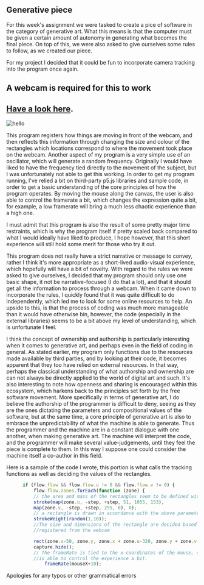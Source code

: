 ## Generative piece 

For this week's assignment we were tasked to create a pice of software in the category of generative art. What this means is that the computer must 
be given a certain amount of autonomy in generating what becomes the final piece. On top of this, we were also asked to give ourselves some rules to 
follow, as we created our piece. 

For my project I decided that it could be fun to incorporate camera tracking into the program once again. 


## A webcam is required for this to work
## [Have a look here](https://cdn.rawgit.com/MartinfraDD/Aesthetic-Programming/d97aecc6/Mini%20Exercises/Mini%20Ex%205/sketch05/index.html).

![hello](https://i.imgur.com/vPEioyR.png) 

This program registers how things are moving in front of the webcam, and then reflects this information through changing the size and 
colour of the rectangles which locations correspond to where the movement took place on the webcam. Another aspect of my program is a 
very simple use of an oscillator, which will generate a random frequency. Originally I would have liked to have the frequency tied directly
to the movement of the subject, but I was unfortunately not able to get this working. 
In order to get my program running, I've relied a bit on third-party p5.js libraries and sample code, in order to get a basic understanding
of the core principles of how the program operates. By moving the mouse along the canvas, the user is also able to control the framerate a bit,
which changes the expression quite a bit, for example, a low framerate will bring a much less chaotic experience than a high one. 

I must admit that this program is also the result of some pretty major time restraints, which is why the program itself if pretty scaled back 
compared to what I would ideally have liked to produce, I hope however, that this short experience will still hold some merit for those who try it out. 

This program does not really have a strict narrative or message to convey, rather I think it's more appropriate as a short-lived audio-visual
experience, which hopefully will have a bit of novelty. With regard to the rules we were asked to give ourselves, I decided that my program
should only use one basic shape, it not be narrative-focused (I do that a lot), and that it should get all the information to process through a webcam.
When it came down to incorporate the rules, I quickly found that it was quite difficult to do independently, which led me to look for some
online resources to help. An upside to this, is that the process of coding was much more manageable than it would have otherwise bin, however,
the code (especially in the external libraries) seems to be a bit above my level of understanding, which is unfortunate I feel. 

I think the concept of ownership and authorship is particularly interesting when it comes to generative art, and perhaps even in the field of 
coding in general. As stated earlier, my program only functions due to the resources made available by third parties, and by looking at their code,
it becomes apparent that they too have relied on external resources. In that way, perhaps the classical understanding of what authorship and ownership are
can not always be directly applied to the world of digital art and such. It's also interesting to note how openness and sharing is encouraged 
within this ecosystem, which harkens back to the principles set forth by the free software movement. More specifically in terms of generative art, 
I do believe the authorship of the programmer is difficult to deny, seeing as they are the ones dictating the parameters and compositional values of
the software, but at the same time, a core principle of generative art is also to embrace the unpredictability of what the machine is able to generate. Thus 
the programmer and the machine are in a constant dialogue with one another, when making generative art. The machine will interpret the code, and the 
programmer will make several value-judgements, until they feel the piece is complete to them. In this way I suppose one could consider the machine
itself a co-author in this field. 




Here is a sample of the code I wrote, this portion is what calls the tracking functions as well as deciding the values of the rectangles. 
```javascript
      if (flow.flow && flow.flow.u != 0 && flow.flow.v != 0) {
          flow.flow.zones.forEach(function (zone) {
          // the area and mass of the rectangles seem to be defined within these parameters.
          stroke(map(zone.u, -step, +step, 51, 1055, 153),
          map(zone.v, -step, +step, 255, 0), 0);
          // a rectangle is drawn in accordance with the above parameters.
          strokeWeight(random(1,10));
          //The size and dimensions of the rectangle are decided based on movements
          //registered from the webcam

          rect(zone.x-50, zone.y, zone.x + zone.u-320, zone.y + zone.v-250);
          capture.hide();
          // The frameRate is tied to the x-coordinates of the mouse, so that the user
          //is able to control the experience a bit.
              frameRate(mouseX+10);

```

Apologies for any typos or other grammatical errors 
